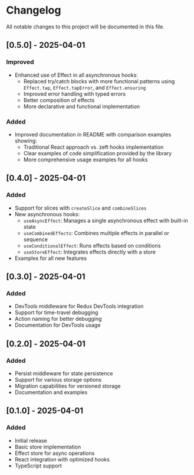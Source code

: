 # Changelog

All notable changes to this project will be documented in this file.

## [0.5.0] - 2025-04-01

### Improved
- Enhanced use of Effect in all asynchronous hooks:
  - Replaced try/catch blocks with more functional patterns using `Effect.tap`, `Effect.tapError`, and `Effect.ensuring`
  - Improved error handling with typed errors
  - Better composition of effects
  - More declarative and functional implementation

### Added
- Improved documentation in README with comparison examples showing:
  - Traditional React approach vs. zeft hooks implementation
  - Clear examples of code simplification provided by the library
  - More comprehensive usage examples for all hooks

## [0.4.0] - 2025-04-01

### Added
- Support for slices with `createSlice` and `combineSlices`
- New asynchronous hooks:
  - `useAsyncEffect`: Manages a single asynchronous effect with built-in state
  - `useCombinedEffects`: Combines multiple effects in parallel or sequence
  - `useConditionalEffect`: Runs effects based on conditions
  - `useStoreEffect`: Integrates effects directly with a store
- Examples for all new features

## [0.3.0] - 2025-04-01

### Added
- DevTools middleware for Redux DevTools integration
- Support for time-travel debugging
- Action naming for better debugging
- Documentation for DevTools usage

## [0.2.0] - 2025-04-01

### Added
- Persist middleware for state persistence
- Support for various storage options
- Migration capabilities for versioned storage
- Documentation and examples

## [0.1.0] - 2025-04-01

### Added
- Initial release
- Basic store implementation
- Effect store for async operations
- React integration with optimized hooks
- TypeScript support 